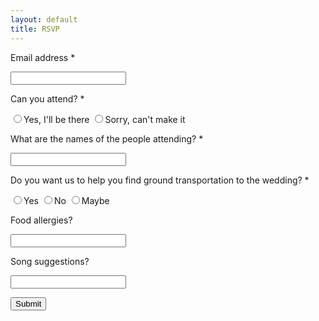 ```yaml
---
layout: default
title: RSVP
---
```


<form method="post" action="https://docs.google.com/forms/u/0/d/e/1FAIpQLSeZGELk-QKAFeyqbeHcb6BwopYzkbblbkn-o-x4CPP9CzQS1w/formResponse">
    <p>
        <p>Email address *</p>
        <input type="email" name="emailAddress" required />
    </p>
    <p>
        <p>Can you attend? *</p>
        <label for="id2.1"><input type="radio" name="entry.877086558" value="Yes, I'll be there" id="id2.1" required />Yes, I'll be there</label>
        <label for="id2.2"><input type="radio" name="entry.877086558" value="Sorry, can't make it" id="id2.2" required />Sorry, can't make it</label>
    </p>
    <p>
        <p>What are the names of the people attending? *</p>
        <input type="text" name="entry.1498135098" required />
    </p>
    <p>
        <p>Do you want us to help you find ground transportation to the wedding? *</p>
        <label for="id4.1"><input type="radio" name="entry.323160021" value="Yes" id="id4.1" required />Yes</label>
        <label for="id4.2"><input type="radio" name="entry.323160021" value="No" id="id4.2" required />No</label>
        <label for="id4.3"><input type="radio" name="entry.323160021" value="Maybe" id="id4.3" required />Maybe</label>
    </p>
    <p>
        <p>Food allergies?</p>
        <input type="text" name="entry.2606285" />
    </p>
    <p>
        <p>Song suggestions?</p>
        <input type="text" name="entry.1999125361" />
    </p>
    <input type="submit">
</form>
<!-- <div class="google-iframe-embeds">
<iframe src="https://docs.google.com/forms/d/e/1FAIpQLSeZGELk-QKAFeyqbeHcb6BwopYzkbblbkn-o-x4CPP9CzQS1w/viewform?embedded=true" width="640" height="1086" frameborder="0" marginheight="0" marginwidth="0">Loading…</iframe>
</div> -->

